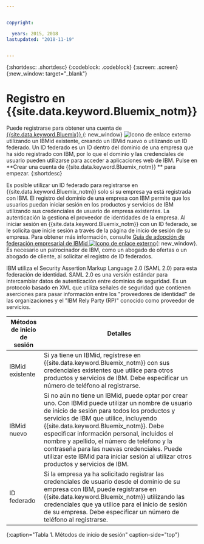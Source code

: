 ```yaml
---


copyright:

  years: 2015, 2018
lastupdated: "2018-11-19"


---
```


{:shortdesc: .shortdesc}
{:codeblock: .codeblock}
{:screen: .screen}
{:new_window: target="_blank"}


# Registro en {{site.data.keyword.Bluemix_notm}}

Puede registrarse para obtener una cuenta de [{{site.data.keyword.Bluemix}} ](https://cloud.ibm.com){: new_window} ![Icono de enlace externo](../icons/launch-glyph.svg "Icono de enlace externo") utilizando un IBMid existente, creando un IBMid nuevo o utilizando un ID federado. Un ID federado es un ID dentro del dominio de una empresa que ha sido registrado con IBM, por lo que el dominio y las credenciales de usuario pueden utilizarse para acceder a aplicaciones web de IBM. Pulse en **Crear una cuenta de {{site.data.keyword.Bluemix_notm}} ** para empezar.
{:shortdesc}

Es posible utilizar un ID federado para registrarse en {{site.data.keyword.Bluemix_notm}} solo si su empresa ya está registrada con IBM. El registro del dominio de una empresa con IBM permite que los usuarios puedan iniciar sesión en los productos y servicios de IBM utilizando sus credenciales de usuario de empresa existentes. La autenticación la gestiona el proveedor de identidades de la empresa. Al iniciar sesión en
{{site.data.keyword.Bluemix_notm}} con un ID federado, se le solicita que inicie sesión a través de la página de inicio de sesión de su empresa. Para obtener más información, consulte [Guía de adopción de federación empresarial de IBMid ![Icono de enlace externo](../icons/launch-glyph.svg)](https://ibm.box.com/v/IBMid-Federation-Guide){: new_window}. Es necesario un patrocinador de IBM, como un abogado de ofertas o un abogado de cliente, al solicitar el registro de ID federados.

IBM utiliza el Security Assertion Markup Language 2.0 (SAML 2.0) para esta federación de identidad. SAML 2.0 es una versión estándar para intercambiar datos de autenticación entre dominios de seguridad. Es un protocolo basado en XML que utiliza señales de seguridad que contienen aserciones para pasar información entre los "proveedores de identidad" de las organizaciones y el "IBM Rely Party (RP)" conocido como proveedor de servicios.

| Métodos de inicio de sesión | Detalles |    
|-----------------|---------|
|IBMid existente | Si ya tiene un IBMid, regístrese en {{site.data.keyword.Bluemix_notm}} con sus credenciales existentes que utilice para otros productos y servicios de IBM. Debe especificar un número de teléfono al registrarse. |
|IBMid nuevo | Si no aún no tiene un IBMid, puede optar por crear uno. Con IBMid puede utilizar un nombre de usuario de inicio de sesión para todos los productos y servicios de IBM que utilice, incluyendo {{site.data.keyword.Bluemix_notm}}. Debe especificar información personal, incluidos el nombre y apellido, el número de teléfono y la contraseña para las nuevas credenciales. Puede utilizar este IBMid para iniciar sesión al utilizar otros productos y servicios de IBM.  |
|ID federado | Si la empresa ya ha solicitado registrar las credenciales de usuario desde el dominio de su empresa con IBM, puede registrarse en {{site.data.keyword.Bluemix_notm}} utilizando las credenciales que ya utilice para el inicio de sesión de su empresa. Debe especificar un número de teléfono al registrarse. |
{:caption="Tabla 1. Métodos de inicio de sesión" caption-side="top"}
